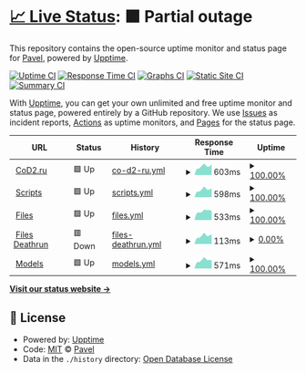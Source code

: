 # [📈 Live Status](https://status.cod2.ru): <!--live status--> **🟧 Partial outage**

This repository contains the open-source uptime monitor and status page for [Pavel](cod2.ru), powered by [Upptime](https://github.com/upptime/upptime).

[![Uptime CI](https://github.com/lonsofore/cod2-ru-uptime/workflows/Uptime%20CI/badge.svg)](https://github.com/lonsofore/cod2-ru-uptime/actions?query=workflow%3A%22Uptime+CI%22)
[![Response Time CI](https://github.com/lonsofore/cod2-ru-uptime/workflows/Response%20Time%20CI/badge.svg)](https://github.com/lonsofore/cod2-ru-uptime/actions?query=workflow%3A%22Response+Time+CI%22)
[![Graphs CI](https://github.com/lonsofore/cod2-ru-uptime/workflows/Graphs%20CI/badge.svg)](https://github.com/lonsofore/cod2-ru-uptime/actions?query=workflow%3A%22Graphs+CI%22)
[![Static Site CI](https://github.com/lonsofore/cod2-ru-uptime/workflows/Static%20Site%20CI/badge.svg)](https://github.com/lonsofore/cod2-ru-uptime/actions?query=workflow%3A%22Static+Site+CI%22)
[![Summary CI](https://github.com/lonsofore/cod2-ru-uptime/workflows/Summary%20CI/badge.svg)](https://github.com/lonsofore/cod2-ru-uptime/actions?query=workflow%3A%22Summary+CI%22)

With [Upptime](https://upptime.js.org), you can get your own unlimited and free uptime monitor and status page, powered entirely by a GitHub repository. We use [Issues](https://github.com/lonsofore/cod2-ru-uptime/issues) as incident reports, [Actions](https://github.com/lonsofore/cod2-ru-uptime/actions) as uptime monitors, and [Pages](https://status.cod2.ru) for the status page.

<!--start: status pages-->
<!-- This summary is generated by Upptime (https://github.com/upptime/upptime) -->
<!-- Do not edit this manually, your changes will be overwritten -->
<!-- prettier-ignore -->
| URL | Status | History | Response Time | Uptime |
| --- | ------ | ------- | ------------- | ------ |
| <img alt="" src="https://favicons.githubusercontent.com/cod2.ru" height="13"> [CoD2.ru](https://cod2.ru) | 🟩 Up | [co-d2-ru.yml](https://github.com/Lonsofore/cod2-ru-uptime/commits/HEAD/history/co-d2-ru.yml) | <details><summary><img alt="Response time graph" src="./graphs/co-d2-ru/response-time-week.png" height="20"> 603ms</summary><br><a href="https://status.cod2.ru/history/co-d2-ru"><img alt="Response time 967" src="https://img.shields.io/endpoint?url=https%3A%2F%2Fraw.githubusercontent.com%2FLonsofore%2Fcod2-ru-uptime%2FHEAD%2Fapi%2Fco-d2-ru%2Fresponse-time.json"></a><br><a href="https://status.cod2.ru/history/co-d2-ru"><img alt="24-hour response time 422" src="https://img.shields.io/endpoint?url=https%3A%2F%2Fraw.githubusercontent.com%2FLonsofore%2Fcod2-ru-uptime%2FHEAD%2Fapi%2Fco-d2-ru%2Fresponse-time-day.json"></a><br><a href="https://status.cod2.ru/history/co-d2-ru"><img alt="7-day response time 603" src="https://img.shields.io/endpoint?url=https%3A%2F%2Fraw.githubusercontent.com%2FLonsofore%2Fcod2-ru-uptime%2FHEAD%2Fapi%2Fco-d2-ru%2Fresponse-time-week.json"></a><br><a href="https://status.cod2.ru/history/co-d2-ru"><img alt="30-day response time 610" src="https://img.shields.io/endpoint?url=https%3A%2F%2Fraw.githubusercontent.com%2FLonsofore%2Fcod2-ru-uptime%2FHEAD%2Fapi%2Fco-d2-ru%2Fresponse-time-month.json"></a><br><a href="https://status.cod2.ru/history/co-d2-ru"><img alt="1-year response time 967" src="https://img.shields.io/endpoint?url=https%3A%2F%2Fraw.githubusercontent.com%2FLonsofore%2Fcod2-ru-uptime%2FHEAD%2Fapi%2Fco-d2-ru%2Fresponse-time-year.json"></a></details> | <details><summary><a href="https://status.cod2.ru/history/co-d2-ru">100.00%</a></summary><a href="https://status.cod2.ru/history/co-d2-ru"><img alt="All-time uptime 99.93%" src="https://img.shields.io/endpoint?url=https%3A%2F%2Fraw.githubusercontent.com%2FLonsofore%2Fcod2-ru-uptime%2FHEAD%2Fapi%2Fco-d2-ru%2Fuptime.json"></a><br><a href="https://status.cod2.ru/history/co-d2-ru"><img alt="24-hour uptime 100.00%" src="https://img.shields.io/endpoint?url=https%3A%2F%2Fraw.githubusercontent.com%2FLonsofore%2Fcod2-ru-uptime%2FHEAD%2Fapi%2Fco-d2-ru%2Fuptime-day.json"></a><br><a href="https://status.cod2.ru/history/co-d2-ru"><img alt="7-day uptime 100.00%" src="https://img.shields.io/endpoint?url=https%3A%2F%2Fraw.githubusercontent.com%2FLonsofore%2Fcod2-ru-uptime%2FHEAD%2Fapi%2Fco-d2-ru%2Fuptime-week.json"></a><br><a href="https://status.cod2.ru/history/co-d2-ru"><img alt="30-day uptime 100.00%" src="https://img.shields.io/endpoint?url=https%3A%2F%2Fraw.githubusercontent.com%2FLonsofore%2Fcod2-ru-uptime%2FHEAD%2Fapi%2Fco-d2-ru%2Fuptime-month.json"></a><br><a href="https://status.cod2.ru/history/co-d2-ru"><img alt="1-year uptime 99.93%" src="https://img.shields.io/endpoint?url=https%3A%2F%2Fraw.githubusercontent.com%2FLonsofore%2Fcod2-ru-uptime%2FHEAD%2Fapi%2Fco-d2-ru%2Fuptime-year.json"></a></details>
| <img alt="" src="https://favicons.githubusercontent.com/script.cod2.ru" height="13"> [Scripts](https://script.cod2.ru) | 🟩 Up | [scripts.yml](https://github.com/Lonsofore/cod2-ru-uptime/commits/HEAD/history/scripts.yml) | <details><summary><img alt="Response time graph" src="./graphs/scripts/response-time-week.png" height="20"> 598ms</summary><br><a href="https://status.cod2.ru/history/scripts"><img alt="Response time 939" src="https://img.shields.io/endpoint?url=https%3A%2F%2Fraw.githubusercontent.com%2FLonsofore%2Fcod2-ru-uptime%2FHEAD%2Fapi%2Fscripts%2Fresponse-time.json"></a><br><a href="https://status.cod2.ru/history/scripts"><img alt="24-hour response time 420" src="https://img.shields.io/endpoint?url=https%3A%2F%2Fraw.githubusercontent.com%2FLonsofore%2Fcod2-ru-uptime%2FHEAD%2Fapi%2Fscripts%2Fresponse-time-day.json"></a><br><a href="https://status.cod2.ru/history/scripts"><img alt="7-day response time 598" src="https://img.shields.io/endpoint?url=https%3A%2F%2Fraw.githubusercontent.com%2FLonsofore%2Fcod2-ru-uptime%2FHEAD%2Fapi%2Fscripts%2Fresponse-time-week.json"></a><br><a href="https://status.cod2.ru/history/scripts"><img alt="30-day response time 589" src="https://img.shields.io/endpoint?url=https%3A%2F%2Fraw.githubusercontent.com%2FLonsofore%2Fcod2-ru-uptime%2FHEAD%2Fapi%2Fscripts%2Fresponse-time-month.json"></a><br><a href="https://status.cod2.ru/history/scripts"><img alt="1-year response time 939" src="https://img.shields.io/endpoint?url=https%3A%2F%2Fraw.githubusercontent.com%2FLonsofore%2Fcod2-ru-uptime%2FHEAD%2Fapi%2Fscripts%2Fresponse-time-year.json"></a></details> | <details><summary><a href="https://status.cod2.ru/history/scripts">100.00%</a></summary><a href="https://status.cod2.ru/history/scripts"><img alt="All-time uptime 99.92%" src="https://img.shields.io/endpoint?url=https%3A%2F%2Fraw.githubusercontent.com%2FLonsofore%2Fcod2-ru-uptime%2FHEAD%2Fapi%2Fscripts%2Fuptime.json"></a><br><a href="https://status.cod2.ru/history/scripts"><img alt="24-hour uptime 100.00%" src="https://img.shields.io/endpoint?url=https%3A%2F%2Fraw.githubusercontent.com%2FLonsofore%2Fcod2-ru-uptime%2FHEAD%2Fapi%2Fscripts%2Fuptime-day.json"></a><br><a href="https://status.cod2.ru/history/scripts"><img alt="7-day uptime 100.00%" src="https://img.shields.io/endpoint?url=https%3A%2F%2Fraw.githubusercontent.com%2FLonsofore%2Fcod2-ru-uptime%2FHEAD%2Fapi%2Fscripts%2Fuptime-week.json"></a><br><a href="https://status.cod2.ru/history/scripts"><img alt="30-day uptime 100.00%" src="https://img.shields.io/endpoint?url=https%3A%2F%2Fraw.githubusercontent.com%2FLonsofore%2Fcod2-ru-uptime%2FHEAD%2Fapi%2Fscripts%2Fuptime-month.json"></a><br><a href="https://status.cod2.ru/history/scripts"><img alt="1-year uptime 99.92%" src="https://img.shields.io/endpoint?url=https%3A%2F%2Fraw.githubusercontent.com%2FLonsofore%2Fcod2-ru-uptime%2FHEAD%2Fapi%2Fscripts%2Fuptime-year.json"></a></details>
| <img alt="" src="https://favicons.githubusercontent.com/files.cod2.ru" height="13"> [Files](https://files.cod2.ru) | 🟩 Up | [files.yml](https://github.com/Lonsofore/cod2-ru-uptime/commits/HEAD/history/files.yml) | <details><summary><img alt="Response time graph" src="./graphs/files/response-time-week.png" height="20"> 533ms</summary><br><a href="https://status.cod2.ru/history/files"><img alt="Response time 902" src="https://img.shields.io/endpoint?url=https%3A%2F%2Fraw.githubusercontent.com%2FLonsofore%2Fcod2-ru-uptime%2FHEAD%2Fapi%2Ffiles%2Fresponse-time.json"></a><br><a href="https://status.cod2.ru/history/files"><img alt="24-hour response time 421" src="https://img.shields.io/endpoint?url=https%3A%2F%2Fraw.githubusercontent.com%2FLonsofore%2Fcod2-ru-uptime%2FHEAD%2Fapi%2Ffiles%2Fresponse-time-day.json"></a><br><a href="https://status.cod2.ru/history/files"><img alt="7-day response time 533" src="https://img.shields.io/endpoint?url=https%3A%2F%2Fraw.githubusercontent.com%2FLonsofore%2Fcod2-ru-uptime%2FHEAD%2Fapi%2Ffiles%2Fresponse-time-week.json"></a><br><a href="https://status.cod2.ru/history/files"><img alt="30-day response time 557" src="https://img.shields.io/endpoint?url=https%3A%2F%2Fraw.githubusercontent.com%2FLonsofore%2Fcod2-ru-uptime%2FHEAD%2Fapi%2Ffiles%2Fresponse-time-month.json"></a><br><a href="https://status.cod2.ru/history/files"><img alt="1-year response time 902" src="https://img.shields.io/endpoint?url=https%3A%2F%2Fraw.githubusercontent.com%2FLonsofore%2Fcod2-ru-uptime%2FHEAD%2Fapi%2Ffiles%2Fresponse-time-year.json"></a></details> | <details><summary><a href="https://status.cod2.ru/history/files">100.00%</a></summary><a href="https://status.cod2.ru/history/files"><img alt="All-time uptime 99.96%" src="https://img.shields.io/endpoint?url=https%3A%2F%2Fraw.githubusercontent.com%2FLonsofore%2Fcod2-ru-uptime%2FHEAD%2Fapi%2Ffiles%2Fuptime.json"></a><br><a href="https://status.cod2.ru/history/files"><img alt="24-hour uptime 100.00%" src="https://img.shields.io/endpoint?url=https%3A%2F%2Fraw.githubusercontent.com%2FLonsofore%2Fcod2-ru-uptime%2FHEAD%2Fapi%2Ffiles%2Fuptime-day.json"></a><br><a href="https://status.cod2.ru/history/files"><img alt="7-day uptime 100.00%" src="https://img.shields.io/endpoint?url=https%3A%2F%2Fraw.githubusercontent.com%2FLonsofore%2Fcod2-ru-uptime%2FHEAD%2Fapi%2Ffiles%2Fuptime-week.json"></a><br><a href="https://status.cod2.ru/history/files"><img alt="30-day uptime 100.00%" src="https://img.shields.io/endpoint?url=https%3A%2F%2Fraw.githubusercontent.com%2FLonsofore%2Fcod2-ru-uptime%2FHEAD%2Fapi%2Ffiles%2Fuptime-month.json"></a><br><a href="https://status.cod2.ru/history/files"><img alt="1-year uptime 99.96%" src="https://img.shields.io/endpoint?url=https%3A%2F%2Fraw.githubusercontent.com%2FLonsofore%2Fcod2-ru-uptime%2FHEAD%2Fapi%2Ffiles%2Fuptime-year.json"></a></details>
| <img alt="" src="https://favicons.githubusercontent.com/files.cod2.ru" height="13"> [Files Deathrun](https://files.cod2.ru/servers/dr/blank.jpg) | 🟥 Down | [files-deathrun.yml](https://github.com/Lonsofore/cod2-ru-uptime/commits/HEAD/history/files-deathrun.yml) | <details><summary><img alt="Response time graph" src="./graphs/files-deathrun/response-time-week.png" height="20"> 113ms</summary><br><a href="https://status.cod2.ru/history/files-deathrun"><img alt="Response time 159" src="https://img.shields.io/endpoint?url=https%3A%2F%2Fraw.githubusercontent.com%2FLonsofore%2Fcod2-ru-uptime%2FHEAD%2Fapi%2Ffiles-deathrun%2Fresponse-time.json"></a><br><a href="https://status.cod2.ru/history/files-deathrun"><img alt="24-hour response time 82" src="https://img.shields.io/endpoint?url=https%3A%2F%2Fraw.githubusercontent.com%2FLonsofore%2Fcod2-ru-uptime%2FHEAD%2Fapi%2Ffiles-deathrun%2Fresponse-time-day.json"></a><br><a href="https://status.cod2.ru/history/files-deathrun"><img alt="7-day response time 113" src="https://img.shields.io/endpoint?url=https%3A%2F%2Fraw.githubusercontent.com%2FLonsofore%2Fcod2-ru-uptime%2FHEAD%2Fapi%2Ffiles-deathrun%2Fresponse-time-week.json"></a><br><a href="https://status.cod2.ru/history/files-deathrun"><img alt="30-day response time 114" src="https://img.shields.io/endpoint?url=https%3A%2F%2Fraw.githubusercontent.com%2FLonsofore%2Fcod2-ru-uptime%2FHEAD%2Fapi%2Ffiles-deathrun%2Fresponse-time-month.json"></a><br><a href="https://status.cod2.ru/history/files-deathrun"><img alt="1-year response time 159" src="https://img.shields.io/endpoint?url=https%3A%2F%2Fraw.githubusercontent.com%2FLonsofore%2Fcod2-ru-uptime%2FHEAD%2Fapi%2Ffiles-deathrun%2Fresponse-time-year.json"></a></details> | <details><summary><a href="https://status.cod2.ru/history/files-deathrun">0.00%</a></summary><a href="https://status.cod2.ru/history/files-deathrun"><img alt="All-time uptime 86.05%" src="https://img.shields.io/endpoint?url=https%3A%2F%2Fraw.githubusercontent.com%2FLonsofore%2Fcod2-ru-uptime%2FHEAD%2Fapi%2Ffiles-deathrun%2Fuptime.json"></a><br><a href="https://status.cod2.ru/history/files-deathrun"><img alt="24-hour uptime 0.00%" src="https://img.shields.io/endpoint?url=https%3A%2F%2Fraw.githubusercontent.com%2FLonsofore%2Fcod2-ru-uptime%2FHEAD%2Fapi%2Ffiles-deathrun%2Fuptime-day.json"></a><br><a href="https://status.cod2.ru/history/files-deathrun"><img alt="7-day uptime 0.00%" src="https://img.shields.io/endpoint?url=https%3A%2F%2Fraw.githubusercontent.com%2FLonsofore%2Fcod2-ru-uptime%2FHEAD%2Fapi%2Ffiles-deathrun%2Fuptime-week.json"></a><br><a href="https://status.cod2.ru/history/files-deathrun"><img alt="30-day uptime 0.00%" src="https://img.shields.io/endpoint?url=https%3A%2F%2Fraw.githubusercontent.com%2FLonsofore%2Fcod2-ru-uptime%2FHEAD%2Fapi%2Ffiles-deathrun%2Fuptime-month.json"></a><br><a href="https://status.cod2.ru/history/files-deathrun"><img alt="1-year uptime 86.05%" src="https://img.shields.io/endpoint?url=https%3A%2F%2Fraw.githubusercontent.com%2FLonsofore%2Fcod2-ru-uptime%2FHEAD%2Fapi%2Ffiles-deathrun%2Fuptime-year.json"></a></details>
| <img alt="" src="https://favicons.githubusercontent.com/models.cod2.ru" height="13"> [Models](https://models.cod2.ru) | 🟩 Up | [models.yml](https://github.com/Lonsofore/cod2-ru-uptime/commits/HEAD/history/models.yml) | <details><summary><img alt="Response time graph" src="./graphs/models/response-time-week.png" height="20"> 571ms</summary><br><a href="https://status.cod2.ru/history/models"><img alt="Response time 1178" src="https://img.shields.io/endpoint?url=https%3A%2F%2Fraw.githubusercontent.com%2FLonsofore%2Fcod2-ru-uptime%2FHEAD%2Fapi%2Fmodels%2Fresponse-time.json"></a><br><a href="https://status.cod2.ru/history/models"><img alt="24-hour response time 440" src="https://img.shields.io/endpoint?url=https%3A%2F%2Fraw.githubusercontent.com%2FLonsofore%2Fcod2-ru-uptime%2FHEAD%2Fapi%2Fmodels%2Fresponse-time-day.json"></a><br><a href="https://status.cod2.ru/history/models"><img alt="7-day response time 571" src="https://img.shields.io/endpoint?url=https%3A%2F%2Fraw.githubusercontent.com%2FLonsofore%2Fcod2-ru-uptime%2FHEAD%2Fapi%2Fmodels%2Fresponse-time-week.json"></a><br><a href="https://status.cod2.ru/history/models"><img alt="30-day response time 556" src="https://img.shields.io/endpoint?url=https%3A%2F%2Fraw.githubusercontent.com%2FLonsofore%2Fcod2-ru-uptime%2FHEAD%2Fapi%2Fmodels%2Fresponse-time-month.json"></a><br><a href="https://status.cod2.ru/history/models"><img alt="1-year response time 1178" src="https://img.shields.io/endpoint?url=https%3A%2F%2Fraw.githubusercontent.com%2FLonsofore%2Fcod2-ru-uptime%2FHEAD%2Fapi%2Fmodels%2Fresponse-time-year.json"></a></details> | <details><summary><a href="https://status.cod2.ru/history/models">100.00%</a></summary><a href="https://status.cod2.ru/history/models"><img alt="All-time uptime 99.93%" src="https://img.shields.io/endpoint?url=https%3A%2F%2Fraw.githubusercontent.com%2FLonsofore%2Fcod2-ru-uptime%2FHEAD%2Fapi%2Fmodels%2Fuptime.json"></a><br><a href="https://status.cod2.ru/history/models"><img alt="24-hour uptime 100.00%" src="https://img.shields.io/endpoint?url=https%3A%2F%2Fraw.githubusercontent.com%2FLonsofore%2Fcod2-ru-uptime%2FHEAD%2Fapi%2Fmodels%2Fuptime-day.json"></a><br><a href="https://status.cod2.ru/history/models"><img alt="7-day uptime 100.00%" src="https://img.shields.io/endpoint?url=https%3A%2F%2Fraw.githubusercontent.com%2FLonsofore%2Fcod2-ru-uptime%2FHEAD%2Fapi%2Fmodels%2Fuptime-week.json"></a><br><a href="https://status.cod2.ru/history/models"><img alt="30-day uptime 100.00%" src="https://img.shields.io/endpoint?url=https%3A%2F%2Fraw.githubusercontent.com%2FLonsofore%2Fcod2-ru-uptime%2FHEAD%2Fapi%2Fmodels%2Fuptime-month.json"></a><br><a href="https://status.cod2.ru/history/models"><img alt="1-year uptime 99.93%" src="https://img.shields.io/endpoint?url=https%3A%2F%2Fraw.githubusercontent.com%2FLonsofore%2Fcod2-ru-uptime%2FHEAD%2Fapi%2Fmodels%2Fuptime-year.json"></a></details>

<!--end: status pages-->

[**Visit our status website →**](https://status.cod2.ru)

## 📄 License

- Powered by: [Upptime](https://github.com/upptime/upptime)
- Code: [MIT](./LICENSE) © [Pavel](cod2.ru)
- Data in the `./history` directory: [Open Database License](https://opendatacommons.org/licenses/odbl/1-0/)
